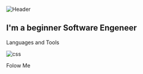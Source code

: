 ![Header](https://media.giphy.com/media/RbDKaczqWovIugyJmW/giphy.gif)

## I'm a beginner Software Engeneer

Languages and Tools

![css](https://img.shields.io/badge/-CSS-#000?style=for-the-badge&logo=css&logoColor=47C5FB)

Folow Me
